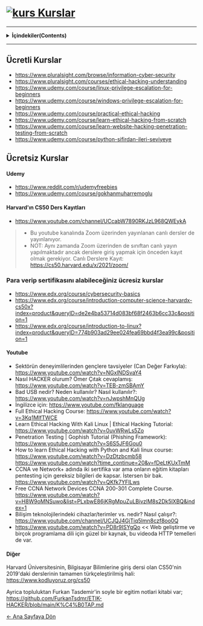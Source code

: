 # [<img src="https://i.ibb.co/ns7dwrs/kurs.png" alt="kurs" border="0"> Kurslar]()
---
<details> 
  <summary><strong>İçindekiler(Contents)</summary></strong>
  <p>
   
1) [Ücretli Kurslar](#ucretli)
2) [Ücretsiz Kurslar](#ucretsiz)
3) [Harvard'ın CS50 Ders Kayıtlar](#harvard)
4) [Para verip sertifikasını alabileceğiniz ücresiz kurslar](#sertifikali)
5) [Youtube](#youtube)
6) [Diğer](#diger)
  </p>
</details>

---

## Ücretli Kurslar <a name="ucretli"></a>

- https://www.pluralsight.com/browse/information-cyber-security 
- https://www.pluralsight.com/courses/ethical-hacking-understanding 
- https://www.udemy.com/course/linux-privilege-escalation-for-beginners 
- https://www.udemy.com/course/windows-privilege-escalation-for-beginners 
- https://www.udemy.com/course/practical-ethical-hacking 
- https://www.udemy.com/course/learn-ethical-hacking-from-scratch 
- https://www.udemy.com/course/learn-website-hacking-penetration-testing-from-scratch
- https://www.udemy.com/course/python-sifirdan-ileri-seviyeye

## Ücretsiz Kurslar <a name="ucretsiz"></a>
#### Udemy 
- https://www.reddit.com/r/udemyfreebies  
- https://www.udemy.com/course/gokhanmuharremoglu  
 
#### Harvard'ın CS50 Ders Kayıtları <a name="harvard"></a>
- https://www.youtube.com/channel/UCcabW7890RKJzL968QWEykA
> - Bu youtube kanalında Zoom üzerinden yayınlanan canlı dersler de yayınlanıyor.
> - NOT: Aynı zamanda Zoom üzerinden de sınıftan canlı yayın yapılmaktadır ancak derslere giriş yapmak için önceden kayıt olmak gerekiyor.
Canlı Derslere Kayıt: https://cs50.harvard.edu/x/2021/zoom/
 
### Para verip sertifikasını alabileceğiniz ücresiz kurslar <a name="sertifikali"></a>
- https://www.edx.org/course/cybersecurity-basics  
- https://www.edx.org/course/introduction-computer-science-harvardx-cs50x?index=product&queryID=de2e4ba53714d083bf68f2463b6cc33c&position=1  
- https://www.edx.org/course/introduction-to-linux?index=product&queryID=774b903ad29ee024fea69bbd4f3ea99c&position=1  

#### Youtube <a name="youtube"></a>
- Sektörün deneyimlilerinden gençlere tavsiyeler (Can Değer Farkıyla): https://www.youtube.com/watch?v=NGxlNDSvaY4  
- Nasıl HACKER olurum? Ömer Çıtak cevaplamış: https://www.youtube.com/watch?v=TEB-zmSBAmY  
- Bad USB nedir? Neden kullanılır? Nasıl kullanılır?: https://www.youtube.com/watch?v=nJwpshMnQUg  
- İngilizce için: https://www.youtube.com/fklanguage  
- Full Ethical Hacking Course: https://www.youtube.com/watch?v=3Kq1MIfTWCE  
- Learn Ethical Hacking With Kali Linux | Ethical Hacking Tutorial: https://www.youtube.com/watch?v=0uvWRwLs5Zo  
- Penetration Testing | Gophish Tutorial (Phishing Framework): https://www.youtube.com/watch?v=S6S5JF6Gou0  
- How to learn Ethical Hacking with Python and Kali linux course: https://www.youtube.com/watch?v=DzDtzbcmb58  
https://www.youtube.com/watch?time_continue=20&v=fDeLtKUxTmM  
- CCNA ve Network+ adında iki sertifika var ama onların eğitim kitapları pentesting için gereksiz bilgileri de kapsar. İstersen bir bak.  
https://www.youtube.com/watch?v=QKfk7YFILws  
- Free CCNA Network Devices CCNA 200-301 Complete Course.  
https://www.youtube.com/watch?v=H8W9oMNSuwo&list=PLxbwE86jKRgMpuZuLBivzlM8s2Dk5lXBQ&index=1  
- Bilişim teknolojilerindeki cihazlar/terimler vs. nedir? Nasıl çalışır?: https://www.youtube.com/channel/UCJQJ4GjTiq5lmn8czf8oo0Q   
- https://www.youtube.com/watch?v=PD8r9ISYgQo << Web geliştirme ve birçok programlama dili için güzel bir kaynak, bu videoda HTTP temelleri de var.  

#### Diğer <a name="diger"></a>
Harvard Üniversitesinin, Bilgisayar Bilimlerine giriş dersi olan CS50'nin 2019'daki derslerinin tamamen türkçeleştirilmiş hali: https://www.kodluyoruz.org/cs50  

Ayrica topluluktan Furkan Tasdemir'in soyle bir egitim notlari kitabi var; https://github.com/FurkanTsdmr/ETIK-HACKER/blob/main/K%C4%B0TAP.md  

[← Ana Sayfaya Dön](https://github.com/LuNiZz/siber-guvenlik-sss)
